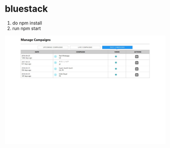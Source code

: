# bluestack

1) do npm install
2) run npm start

![alt text](https://github.com/kamleshmahawar/bluestack/blob/master/Web1.JPG)
